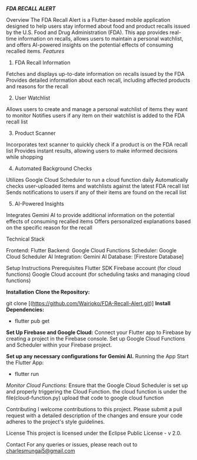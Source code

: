 ***FDA RECALL ALERT***

Overview
The FDA Recall Alert is a Flutter-based mobile application designed to help users stay informed about food and product recalls issued by the U.S. Food and Drug Administration (FDA). This app provides real-time information on recalls, allows users to maintain a personal watchlist, and offers AI-powered insights on the potential effects of consuming recalled items.
*Features*
1. FDA Recall Information

Fetches and displays up-to-date information on recalls issued by the FDA
Provides detailed information about each recall, including affected products and reasons for the recall

2. User Watchlist

Allows users to create and manage a personal watchlist of items they want to monitor
Notifies users if any item on their watchlist is added to the FDA recall list

3. Product Scanner

Incorporates text scanner to quickly check if a product is on the FDA recall list
Provides instant results, allowing users to make informed decisions while shopping

4. Automated Background Checks

Utilizes Google Cloud Scheduler to run a cloud function daily
Automatically checks user-uploaded items and watchlists against the latest FDA recall list
Sends notifications to users if any of their items are found on the recall list

5. AI-Powered Insights

Integrates Gemini AI to provide additional information on the potential effects of consuming recalled items
Offers personalized explanations based on the specific reason for the recall

Technical Stack

Frontend: Flutter
Backend: Google Cloud Functions
Scheduler: Google Cloud Scheduler
AI Integration: Gemini AI
Database: [Firestore Database]


Setup Instructions
Prerequisites
Flutter SDK
Firebase account (for cloud functions)
Google Cloud account (for scheduling tasks and managing cloud functions)

**Installation**
**Clone the Repository:**

git clone [(https://github.com/Wairioko/FDA-Recall-Alert.git)]
**Install Dependencies:**
 - flutter pub get

**Set Up Firebase and Google Cloud:**
Connect your Flutter app to Firebase by creating a project in the Firebase console.
Set up Google Cloud Functions and Scheduler within your Firebase project.

**Set up any necessary configurations for Gemini AI.**
Running the App
Start the Flutter App:

 - flutter run

*Monitor Cloud Functions:*
Ensure that the Google Cloud Scheduler is set up and properly triggering the Cloud Function.
the cloud function is under the file(cloud-function.py) upload that code to google cloud function

Contributing
I welcome contributions to this project. Please submit a pull request with a detailed description of the changes and ensure your code adheres to the project's style guidelines.

License
This project is licensed under the Eclipse Public License - v 2.0.

Contact
For any queries or issues, please reach out to charlesmungai5@gmail.com








